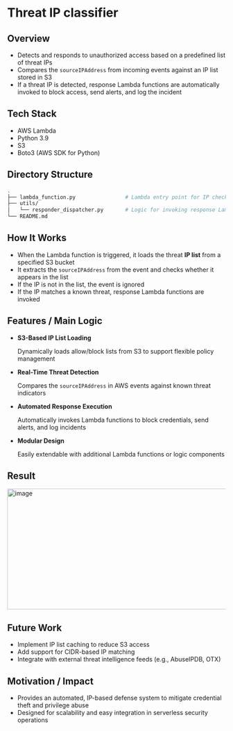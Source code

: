 # Threat IP classifier

## Overview

- Detects and responds to unauthorized access based on a predefined list of threat IPs
- Compares the `sourceIPAddress` from incoming events against an IP list stored in S3
- If a threat IP is detected, response Lambda functions are automatically invoked to block access, send alerts, and log the incident

## Tech Stack

- AWS Lambda
- Python 3.9
- S3
- Boto3 (AWS SDK for Python)

## Directory Structure

```bash
.
├── lambda_function.py                # Lambda entry point for IP checking and dispatch
├── utils/
│   └── responder_dispatcher.py       # Logic for invoking response Lambda functions
└── README.md

```

## How It Works

- When the Lambda function is triggered, it loads the threat **IP list** from a specified S3 bucket
- It extracts the `sourceIPAddress` from the event and checks whether it appears in the list
- If the IP is not in the list, the event is ignored
- If the IP matches a known threat, response Lambda functions are invoked


## Features / Main Logic

- **S3-Based IP List Loading**
    
    Dynamically loads allow/block lists from S3 to support flexible policy management
    
- **Real-Time Threat Detection**
    
    Compares the `sourceIPAddress` in AWS events against known threat indicators
    
- **Automated Response Execution**
    
    Automatically invokes Lambda functions to block credentials, send alerts, and log incidents
    
- **Modular Design**
    
    Easily extendable with additional Lambda functions or logic components

## Result
<img width="904" height="278" alt="image" src="https://github.com/user-attachments/assets/c5523e55-3380-48c7-9b77-c521998eef58" />

    

## Future Work

- Implement IP list caching to reduce S3 access
- Add support for CIDR-based IP matching
- Integrate with external threat intelligence feeds (e.g., AbuseIPDB, OTX)

## Motivation / Impact

- Provides an automated, IP-based defense system to mitigate credential theft and privilege abuse
- Designed for scalability and easy integration in serverless security operations
